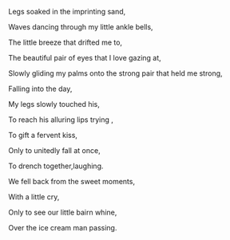 

Legs soaked in the imprinting sand,

Waves dancing through my little ankle bells,

The little breeze that drifted me to,

The beautiful pair of eyes that I love gazing at,

Slowly gliding my palms onto the strong pair that held me strong,

Falling into the day,

My legs slowly touched his,

To reach his alluring lips trying ,

To gift a fervent kiss,

Only to unitedly fall at once,

To drench together,laughing.

We fell back from the sweet moments,

With a little cry,

Only to see our little bairn whine,

Over the ice cream man passing.

                                                    
